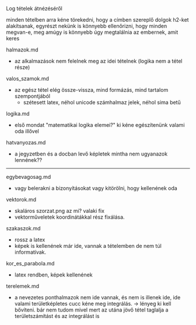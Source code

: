 Log tételek átnézéséről

minden tételben arra kéne törekedni, hogy a címben szereplő dolgok h2-ket alakítsanak, egyrészt nekünk is könnyebb ellenőrizni, hogy minden megvan-e, meg amúgy is könnyebb úgy megtalálnia az embernek, amit keres

halmazok.md
 - az alkalmazások nem felelnek meg az idei tételnek (logika nem a tétel része)

valos_szamok.md
 - az egész tétel elég össze-vissza, mind formázás, mind tartalom szempontjából
   + szétesett latex, néhol unicode számhalmaz jelek, néhol sima betű

logika.md
 - első mondat "matematikai logika elemei?" ki kéne egészítenünk valami oda illővel

hatvanyozas.md
 - a jegyzetben és a docban levő képletek mintha nem ugyanazok lennének??

---

egybevagosag.md
- vagy belerakni a bizonyításokat vagy kitörölni, hogy kellenének oda

vektorok.md
- skaláros szorzat.png az mi? valaki fix
- vektorműveletek koordinátákkal rész fixálása.

szakaszok.md
- rossz a latex
- képek is kellenének már ide, vannak a tételemben de nem túl informatívak.

kor_es_parabola.md
- latex rendben, képek kellenének

terelemek.md
- a nevezetes ponthalmazok nem ide vannak, és nem is illenek ide, ide valami területképletes cucc kéne meg integrálás.
-> lényeg ki kell bővíteni. bár nem tudom mivel mert az utána jövő tétel taglalja a területszámítást és az integrálást is
